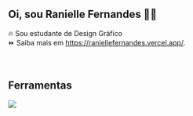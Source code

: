 ## Oi, sou Ranielle Fernandes 👋🏽
🔥 Sou estudante de Design Gráfico 
<br/>
⏩ Saiba mais em https://raniellefernandes.vercel.app/.

<br/>

## Ferramentas
<img src="https://skillicons.dev/icons?=figma,css,html,ai,ps,pr,xd" />

<br/>
